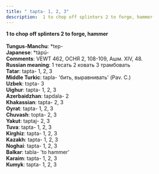 ```yaml
---
title: " tapta- 1, 2, 3"
description:  1 to chop off splinters 2 to forge, hammer
---
```

<strong> 1 to chop off splinters 2 to forge, hammer</strong><br><br>
<strong>Tungus-Manchu</strong>:  *tep-<br>
<strong>Japanese</strong>:  *tàpú-<br>
<strong>Comments</strong>:  VEWT 462, ОСНЯ 2, 108-109, Ашм. XIV, 48.<br>
<strong>Russian meaning</strong>:  1 тесать 2 ковать 3 трамбовать<br>
<strong>Tatar</strong>:  tapta- 1, 2, 3<br>
<strong>Middle Turkic</strong>:  tapla- 'бить, выравнивать' (Pav. C.)<br>
<strong>Uzbek</strong>:  tɔpta- 3<br>
<strong>Uighur</strong>:  tapta- 1, 2, 3<br>
<strong>Azerbaidzhan</strong>:  tapdala- 2<br>
<strong>Khakassian</strong>:  tapta- 2, 3<br>
<strong>Oyrat</strong>:  tapta- 1, 2, 3<br>
<strong>Chuvash</strong>:  topta- 2, 3<br>
<strong>Yakut</strong>:  taptaj- 2, 3<br>
<strong>Tuva</strong>:  tapta- 1, 2, 3<br>
<strong>Kirghiz</strong>:  tapta- 1, 2, 3<br>
<strong>Kazakh</strong>:  tapta- 1, 2, 3<br>
<strong>Noghai</strong>:  tapta- 1, 2, 3<br>
<strong>Balkar</strong>:  tabla- 'to hammer'<br>
<strong>Karaim</strong>:  tapta- 1, 2, 3<br>
<strong>Kumyk</strong>:  tapta- 1, 2, 3<br>


